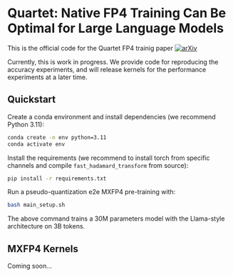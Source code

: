 # Quartet: Native FP4 Training Can Be Optimal for Large Language Models

This is the official code for the Quartet FP4 trainig paper [![arXiv](https://img.shields.io/badge/arXiv-1234.56789-b31b1b.svg)](https://arxiv.org/abs/2505.14669) 

Currently, this is work in progress. We provide code for reproducing the accuracy experiments, and will release kernels for the performance experiments at a later time. 

## Quickstart 

Create a conda environment and install dependencies (we recommend Python 3.11):

```bash
conda create -n env python=3.11
conda activate env
```

Install the requirements (we recommend to install torch from specific channels and compile `fast_hadamard_transform` from source):

```bash
pip install -r requirements.txt
```

Run a pseudo-quantization e2e MXFP4 pre-training with:
```bash
bash main_setup.sh
```

The above command trains a 30M parameters model with the Llama-style architecture on 3B tokens.


## MXFP4 Kernels

Coming soon...

